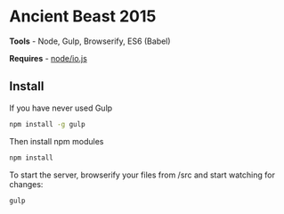 # Ancient Beast 2015

**Tools** - Node, Gulp, Browserify, ES6 (Babel)

**Requires** - [node/io.js](https://iojs.org/)

## Install

If you have never used Gulp
```bash
npm install -g gulp
```

Then install npm modules
```bash
npm install
```

To start the server, browserify your files from /src and start watching for changes:
```bash
gulp
```